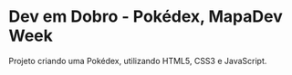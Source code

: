 # Dev em Dobro - Pokédex, MapaDev Week
Projeto criando uma Pokédex, utilizando HTML5, CSS3 e JavaScript.
